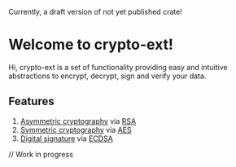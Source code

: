 Currently, a draft version of not yet published crate!

# Welcome to crypto-ext!

Hi, crypto-ext is a set of functionality providing easy and intuitive abstractions to encrypt, decrypt, sign and verify your data.

## Features
1. [Asymmetric cryptography](https://en.wikipedia.org/wiki/Public-key_cryptography) via [RSA](https://en.wikipedia.org/wiki/RSA_(cryptosystem))
1. [Symmetric cryptography](https://en.wikipedia.org/wiki/Symmetric-key_algorithm) via [AES](https://en.wikipedia.org/wiki/Advanced_Encryption_Standard)
1. [Digital signature](https://en.wikipedia.org/wiki/Digital_signature) via [ECDSA](https://en.wikipedia.org/wiki/Elliptic_Curve_Digital_Signature_Algorithm)



// Work in progress

